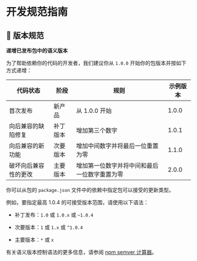# 开发规范指南



## 📑 版本规范

**递增已发布包中的语义版本**

为了帮助依赖你的代码的开发者，我们建议你从 `1.0.0` 开始你的包版本并按如下方式递增：

| 代码状态             | 阶段     | 规则                                         | 示例版本 |
| -------------------- | -------- | -------------------------------------------- | -------- |
| 首次发布             | 新产品   | 从 1.0.0 开始                                | 1.0.0    |
| 向后兼容的缺陷修复   | 补丁版本 | 增加第三个数字                               | 1.0.1    |
| 向后兼容的新功能     | 次要版本 | 增加中间数字并将最后一位重置为零             | 1.1.0    |
| 破坏向后兼容性的更改 | 主要版本 | 增加第一位数字并将中间和最后一位数字重置为零 | 2.0.0    |

你可以从包的 `package.json` 文件中的依赖中指定包可以接受的更新类型。

例如，要指定最高 1.0.4 的可接受版本范围，请使用以下语法：

- 补丁发布：`1.0` 或 `1.0.x` 或 `~1.0.4`

- 次要版本：`1` 或 `1.x` 或 `^1.0.4`

- 主要版本：`*` 或 `x`

有关语义版本控制语法的更多信息，请参阅 [npm semver 计算器](https://semver.npmjs.com/)。


